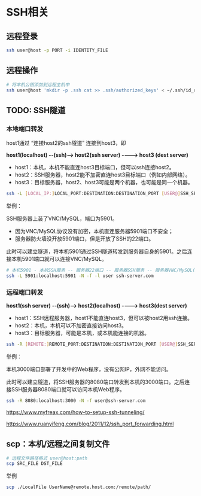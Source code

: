 # SSH相关



## 远程登录

```bash
ssh user@host -p PORT -i IDENTITY_FILE
```



## 远程操作

```bash
# 将本机公钥添加到远程主机中
ssh user@host 'mkdir -p .ssh cat >> .ssh/authorized_keys' < ~/.ssh/id_rsa.pub
```



## TODO: SSH隧道

### 本地端口转发

host1通过 “连接host2的ssh隧道” 连接到host3，即

**host1(localhost)  --(ssh)-->  host2(ssh server)  ---->  host3 (dest server)**


- host1：本机，本机不能直连host3目标端口，但可以ssh连接host2。
- host2：SSH服务器，host2能不加密直连host3目标端口（例如内部网络）。
- host3：目标服务器，host2、host3可能是两个机器，也可能是同一个机器。

```bash
ssh -L [LOCAL_IP:]LOCAL_PORT:DESTINATION:DESTINATION_PORT [USER@]SSH_SERVER
```

举例：

SSH服务器上装了VNC/MySQL，端口为5901。

- 因为VNC/MySQL协议没有加密，本机直连服务器5901端口不安全；
- 服务器防火墙没开放5901端口，但是开放了SSH的22端口。

此时可以建立隧道，将本机5901通过SSH隧道转发到服务器自身的5901。之后连接本机5901端口就可以连接VNC/MySQL。

```bash
# 本机5901 - 本机SSH服务 -- 服务器22端口 -- 服务器SSH服务 -- 服务器VNC/MySQL(服务器的localhost:5901)
ssh -L 5901:localhost:5901 -N -f -l user ssh-server.com
```

### 远程端口转发

**host1(ssh server)  --(ssh)-->  host2(localhost)  ---->  host3(dest server)**

- host1：SSH远程服务器，host1不能直连host3，但可以被host2用ssh连接。
- host2：本机，本机可以不加密直接访问host3。
- host3：目标服务器，可能是本机，或本机能连接的机器。

```bash
ssh -R [REMOTE:]REMOTE_PORT:DESTINATION:DESTINATION_PORT [USER@]SSH_SERVER
```

举例：

本机3000端口部署了开发中的Web程序，没有公网IP，外网不能访问。

此时可以建立隧道，将SSH服务器的8080端口转发到本机的3000端口。之后连接SSH服务器8080端口就可以访问本机Web程序。

```bash
ssh -R 8080:localhost:3000 -N -f user@ssh-server.com
```



https://www.myfreax.com/how-to-setup-ssh-tunneling/

https://www.ruanyifeng.com/blog/2011/12/ssh_port_forwarding.html



## scp：本机/远程之间复制文件

```bash
# 远程文件路径格式 user@host:path
scp SRC_FILE DST_FILE
```

举例

```bash
scp ./LocalFile UserName@remote.host.com:/remote/path/
```




